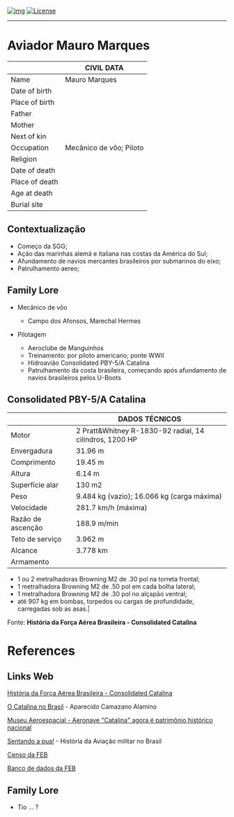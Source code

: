 <!-- ENTETE -->
[![img](https://img.shields.io/badge/Cycle%20de%20Vie-Édition-339999)](https://franc-maconnerie.ca)
[![License](https://img.shields.io/badge/Licence-MIT-blue)](LICENSE)

---

<!-- FIN ENTETE -->


# **Aviador Mauro Marques**

||CIVIL DATA|
|---|---|
|Name|Mauro Marques|
|Date of birth||
|Place of birth||
|Father||
|Mother||
|Next of kin||
|Occupation|Mecânico de vôo; Piloto |
|Religion||
|Date of death||
|Place of death||
|Age at death||
|Burial site||

## Contextualização

- Começo da SGG;
- Ação das marinhas alemã e italiana nas costas da América do Sul;
- Afundamento de navios mercantes brasileiros por submarinos do eixo;
- Patrulhamento aereo;

## Family Lore 
- Mecânico de vôo
    - Campo dos Afonsos, Marechal Hermes 

- Pilotagem 
    - Aeroclube de Manguinhos 
    - Treinamento: por piloto americano; ponte WWII 
    - Hidroavião Consolidated PBY-5/A Catalina 
    - Patrulhamento da costa brasileira, começando após afundamento de navios brasileiros pelos U-Boots
    

## Consolidated PBY-5/A Catalina 


||DADOS TÉCNICOS|
|---|---|
|Motor|2 Pratt&Whitney R-1830-92 radial, 14 cilindros, 1200 HP|
|Envergadura|31.96 m |
|Comprimento|19.45 m |
|Altura|6.14 m |
|Superfície alar|130 m2 |
|Peso| 9.484 kg (vazio); 16.066 kg (carga máxima)|
|Velocidade|281.7 km/h (máxima)|
|Razão de ascenção| 188.9 m/min|
|Teto de serviço|3.962 m|
|Alcance|3.778 km|
|Armamento| 
- 1  ou 2 metralhadoras Browning M2 de .30 pol na torreta frontal; 
- 1 metralhadora Browning M2 de .50 pol em cada bolha lateral; 
- 1 metralhadora Browning M2 de .30 pol no alçapão ventral;
- até 907 kg em bombas, torpedos ou cargas de profundidade, carregadas sob as asas.|

Fonte: **História da Força Aérea Brasileira - Consolidated Catalina**


# References 

## Links Web 

[História da Força Aérea Brasileira - Consolidated Catalina](https://historiadafab.rudnei.cunha.nom.br/2021/02/13/consolidated-pby-catalina/)

[O Catalina no Brasil](https://www2.fab.mil.br/incaer/images/eventgallery/instituto/Opusculos/Textos/opusculo_catalina.pdf) - Aparecido Camazano Alamino

[Museu Aeroespacial - Aeronave "Catalina" agora é patrimônio histórico nacional](https://www2.fab.mil.br/musal/index.php/slideshow/1059-aeronave-catalina-agora-e-patrimonio-historico-nacional)

[Sentando a pua!](http://www.sentandoapua.com.br/portal3/) - História da Aviação militar no Brasil

[Censo da FEB](https://www.casadafeb.com/censo-da-feb)

[Banco de dados da FEB](https://bancodedadosfeb.com.br)

## Family Lore 

- Tio ... ? 
